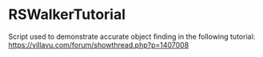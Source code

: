# RSWalkerTutorial
Script used to demonstrate accurate object finding in the following tutorial: https://villavu.com/forum/showthread.php?p=1407008
